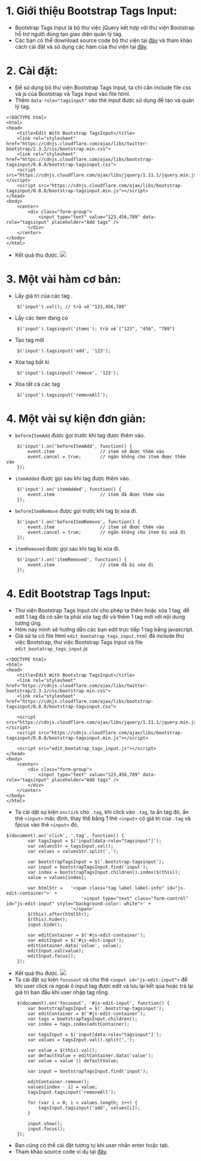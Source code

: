 # 1. Giới thiệu Bootstrap Tags Input:
- Bootstrap Tags Input là bộ thư việc jQuery kết hợp với thư viện Bootstrap hỗ trợ người dùng tạo giao diện quản lý tag.
- Các bạn có thể download source code bộ thư viện tại [đây](https://github.com/bootstrap-tagsinput/bootstrap-tagsinput) và tham khảo cách cài đặt và sử dụng các hàm của thư viện tại [đây](https://bootstrap-tagsinput.github.io/bootstrap-tagsinput/examples/).

# 2. Cài đặt:
- Để sử dụng bộ thư viện Bootstrap Tags Input, ta chỉ cần include file css và js của Bootstrap và Tags Input vào file html.
- Thêm `data-role="tagsinput"` vào thẻ input được sử dụng để tạo và quản lý tag.
```
<!DOCTYPE html>
<html>
<head>
	<title>Edit With Bootstrap TagsInput</title>
	<link rel="stylesheet" href="https://cdnjs.cloudflare.com/ajax/libs/twitter-bootstrap/2.3.2/css/bootstrap.min.css">
	<link rel="stylesheet" href="https://cdnjs.cloudflare.com/ajax/libs/bootstrap-tagsinput/0.8.0/bootstrap-tagsinput.css">
	<script src="https://cdnjs.cloudflare.com/ajax/libs/jquery/1.11.1/jquery.min.js"></script>
	<script src="https://cdnjs.cloudflare.com/ajax/libs/bootstrap-tagsinput/0.8.0/bootstrap-tagsinput.min.js"></script>
</head>
<body>
	<center>
	 	<div class="form-group">
			<input type="text" value="123,456,789" data-role="tagsinput" placeholder="Add tags" />
		</div>
	</center>	
</body>
</html>
```
- Kết quả thu được.
![](https://images.viblo.asia/99b4ff6a-3133-4b93-b837-aa8679a474a2.png)

# 3. Một vài hàm cơ bản:
-  Lấy giá trị của các tag .
```
    $('input').val(); // trả về "123,456,789"
```

- Lấy các item đang có
```
    $('input').tagsinput('items'); trả về ["123", "456", "789"]
```

- Tạo tag mới
```
    $('input').tagsinput('add', '123');
```

- Xóa tag bất kì
```
    $('input').tagsinput('remove', '123');
```

- Xóa tất cả các tag
```
    $('input').tagsinput('removeAll');
```

# 4. Một vài sự kiện đơn giản:
- `beforeItemAdd` được gọi trước khi tag được thêm vào.
```
    $('input').on('beforeItemAdd', function() {
        event.item                 // item sẽ được thêm vào
        event.cancel = true;       // ngăn không cho item được thêm vào
    });
```

- `itemAdded` được gọi sau khi tag được thêm vào.
```
    $('input').on('itemAdded', function() {
        event.item                 // item đã được thêm vào
    });
```

- `beforeItemRemove` được gọi trước khi tag bị xóa đi.
```
    $('input').on('beforeItemRemove', function() {
        event.item                 // item sẽ được thêm vào
        event.cancel = true;       // ngăn không cho item bị xoá đi
    });
```

- `itemRemoved` được gọi sau khi tag bị xóa đi.
```
    $('input').on('itemRemoved', function() {
        event.item                 // item đã bị xóa đi
    });
```

# 4. Edit Bootstrap Tags Input:
- Thư viện Bootstrap Tags Input chỉ cho phép ta thêm hoặc xóa 1 tag, để edit 1 tag đã có sẵn ta phải xóa tag đó và thêm 1 tag mới với nội dung tương ứng.
- Hôm nay mình sẽ hướng dẫn các bạn edit trực tiếp 1 tag bằng javascript.
- Giả sử ta có file html `edit_bootatrap_tags_input.html` đã include thư việc Bootstrap, thư việc Bootstrap Tags Input và file `edit_bootatrap_tags_input`.js
```
<!DOCTYPE html>
<html>
<head>
	<title>Edit With Bootstrap TagsInput</title>
	<link rel="stylesheet" href="https://cdnjs.cloudflare.com/ajax/libs/twitter-bootstrap/2.3.2/css/bootstrap.min.css">
	<link rel="stylesheet" href="https://cdnjs.cloudflare.com/ajax/libs/bootstrap-tagsinput/0.8.0/bootstrap-tagsinput.css">

	<script src="https://cdnjs.cloudflare.com/ajax/libs/jquery/1.11.1/jquery.min.js"></script>
	<script src="https://cdnjs.cloudflare.com/ajax/libs/bootstrap-tagsinput/0.8.0/bootstrap-tagsinput.min.js"></script>

	<script src="edit_bootatrap_tags_input.js"></script>
</head>
<body>
	<center>
	 	<div class="form-group">
			<input type="text" value="123,456,789" data-role="tagsinput" placeholder="Add tags" />
		</div>
	</center>	
</body>
</html>
```
- Ta cài dặt sự kiện `onclick` cho `.tag`, khi click vào `.tag`, ta ẩn tag đó, ẩn thẻ `<input>` măc định, thay thế bằng 1 thẻ `<input>` có giá trị của `.tag` và fpcus vào thẻ `<input>` đó.
```
$(document).on('click', '.tag', function() {
		var tagsInput = $('input[data-role="tagsinput"]');
		var valuesStr = tagsInput.val();
		var values = valuesStr.split(',');

		var bootstrapTagsInput = $('.bootstrap-tagsinput');
		var input = bootstrapTagsInput.find('input');
		var index = bootstrapTagsInput.children().index($(this));
		value = values[index];

		var htmlStr = 	'<span class="tag label label-info" id="js-edit-container">' + 
							'<input type="text" class="form-control" id="js-edit-input" style="background-color: white">' + 
						'</span>'
		$(this).after(htmlStr);
		$(this).hide();
		input.hide();

        var editContainer = $('#js-edit-container');
		var editInput = $('#js-edit-input');
		editContainer.data('value', value);
		editInput.val(value);
		editInput.focus();
	});
```
- Kết quả thu được.
    ![](https://images.viblo.asia/2a29073d-0b98-417b-9799-9ea20f8800b7.png)    
- Ta cài đặt sự kiện `focusout` và cho thẻ  `<input id="js-edit-input">` để khi user click ra ngoài ô input tag được edit và lưu lại kết qủa hoặc trả lại giá trị ban đấu khi user nhập tag rỗng.
```
    $(document).on('focusout', '#js-edit-input', function() {
		var bootstrapTagsInput = $('.bootstrap-tagsinput');
		var editContainer = $('#js-edit-container');
		var tags = bootstrapTagsInput.children();
		var index = tags.index(editContainer);

		var tagsInput = $('input[data-role="tagsinput"]');
		var values = tagsInput.val().split(',');

		var value = $(this).val();
		var defaultValue = editContainer.data('value');
		var value = value || defaultValue;

		var input = bootstrapTagsInput.find('input');

		editContainer.remove();
    	values[index - 1] = value;
    	tagsInput.tagsinput('removeAll');

    	for (var i = 0; i < values.length; i++) {
	      	tagsInput.tagsinput('add', values[i]);
	    }

    	input.show();
    	input.focus();
	});
```
- Bạn cũng có thể cài đặt tương tự khi user nhấn enter hoặc tab.
- Tham khảo source code ví dụ tại [đây](https://github.com/LeTanThanh/edit_bootatrap_tags_input).